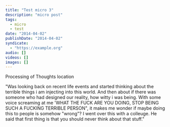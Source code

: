 ```yaml
---
title: "Test micro 3"
description: "micro post"
tags:
  - micro
  - test
date: "2014-04-02"
publishDate: "2014-04-02"
syndicate:
  - "https://example.org"
audio: []
videos: []
images: []
---
```

Processing of Thoughts location

"Was looking back on recent life events and started thinking about the terrible things i am injecting into this world. And then about if there was someone who had designed our reality, how witty i was being. With some voice screaming at me 'WHAT THE FUCK ARE YOU DOING, STOP BEING SUCH A FUCKING TERRIBLE PERSON", it makes me wonder if maybe doing this to people is somehow "wrong"? I went over this with a colleuge. He said that first thing is that you should never think about that stuff."
